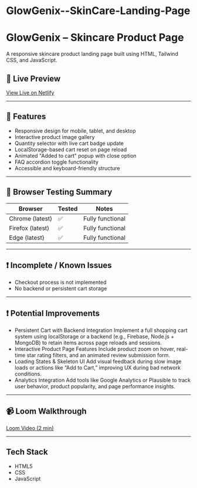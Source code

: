 # GlowGenix--SkinCare-Landing-Page
# GlowGenix – Skincare Product Page

A responsive skincare product landing page built using HTML, Tailwind CSS, and JavaScript.

## 🚀 Live Preview

[View Live on Netlify](https://glow-genix-498f4d.netlify.app/)  

---

## 📌 Features

- Responsive design for mobile, tablet, and desktop
- Interactive product image gallery
- Quantity selector with live cart badge update
- LocalStorage-based cart reset on page reload
- Animated "Added to cart" popup with close option
- FAQ accordion toggle functionality
- Accessible and keyboard-friendly structure

---

## 🧪 Browser Testing Summary

| Browser         | Tested   | Notes           |
|-----------------|----------|-----------------|
| Chrome (latest) | ✅      | Fully functional |
| Firefox (latest)| ✅      | Fully functional |
| Edge (latest)   | ✅      | Fully functional |


---

## ❗ Incomplete / Known Issues

- Checkout process is not implemented
- No backend or persistent cart storage

---

## ❗ Potential Improvements

- Persistent Cart with Backend Integration
  Implement a full shopping cart system using localStorage or a backend (e.g., Firebase, Node.js + MongoDB) to retain items across page reloads and sessions.
- Interactive Product Page Features
  Include product zoom on hover, real-time star rating filters, and an animated review submission form.
- Loading States & Skeleton UI
  Add visual feedback during slow image loads or actions like “Add to Cart,” improving UX during bad network conditions.
- Analytics Integration
  Add tools like Google Analytics or Plausible to track user behavior, product popularity, and page performance insights.

---

## 📹 Loom Walkthrough

[Loom Video (2 min)](https://www.loom.com/share/ed3192614267401886dd24f49b9fb7ae?sid=76f58212-5fce-453d-890d-75f5f8719de9)  


---

##  Tech Stack

- HTML5
- CSS
- JavaScript

